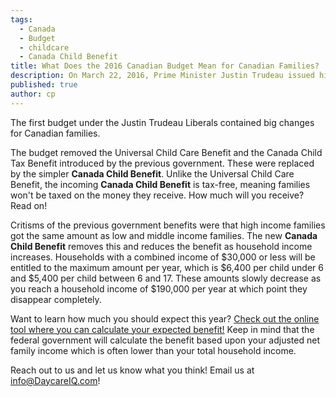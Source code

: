 ```yaml
---
tags:
  - Canada
  - Budget
  - childcare
  - Canada Child Benefit
title: What Does the 2016 Canadian Budget Mean for Canadian Families?
description: On March 22, 2016, Prime Minister Justin Trudeau issued his first federal budget.  We want to bring you the changes that matter to families, namely the changes to the Universal Child Care Benefit and the Canada Child Tax Benefit.
published: true
author: cp
---
```

The first budget under the Justin Trudeau Liberals contained big changes for Canadian families.  

The budget removed the Universal Child Care Benefit and the Canada Child Tax Benefit introduced by the previous government.  These were replaced by the simpler **Canada Child Benefit**.  Unlike the Universal Child Care Benefit, the incoming **Canada Child Benefit** is tax-free, meaning families won't be taxed on the money they receive.  How much will you receive?  Read on!

Critisms of the previous government benefits were that high income families got the same amount as low and middle income families.  The new **Canada Child Benefit** removes this and reduces the benefit as household income increases.  Households with a combined income of $30,000 or less will be entitled to the maximum amount per year, which is $6,400 per child under 6 and $5,400 per child between 6 and 17.  These amounts slowly decrease as you reach a household income of $190,000 per year at which point they disappear completely.    

Want to learn how much you should expect this year?  [Check out the online tool where you can calculate your expected benefit!](http://www.budget.gc.ca/2016/tool-outil/ccb-ace-en.html)  Keep in mind that the federal government will calculate the benefit based upon your adjusted net family income which is often lower than your total household income.

Reach out to us and let us know what you think!  Email us at info@DaycareIQ.com!

